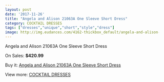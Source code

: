 ```yaml
---
layout: post
date: '2017-11-26'
title: "Angela and Alison 21063A One Sleeve Short Dress"
category: COCKTAIL DRESSES
tags: ["dresses","unique","short","style","dress"]
image: http://img.eudances.com/4162-thickbox_default/angela-and-alison-21063a-one-sleeve-short-dress.jpg
---
```

Angela and Alison 21063A One Sleeve Short Dress

On Sales: **$420.99**
<a href="https://www.eudances.com/en/cocktail-dresses/1392-angela-and-alison-21063a-one-sleeve-short-dress.html"><amp-img layout="responsive" width="600" height="600" src="//img.eudances.com/4162-thickbox_default/angela-and-alison-21063a-one-sleeve-short-dress.jpg" alt="Angela and Alison 21063A One Sleeve Short Dress 0" /></a>
<a href="https://www.eudances.com/en/cocktail-dresses/1392-angela-and-alison-21063a-one-sleeve-short-dress.html"><amp-img layout="responsive" width="600" height="600" src="//img.eudances.com/4167-thickbox_default/angela-and-alison-21063a-one-sleeve-short-dress.jpg" alt="Angela and Alison 21063A One Sleeve Short Dress 1" /></a>
<a href="https://www.eudances.com/en/cocktail-dresses/1392-angela-and-alison-21063a-one-sleeve-short-dress.html"><amp-img layout="responsive" width="600" height="600" src="//img.eudances.com/4166-thickbox_default/angela-and-alison-21063a-one-sleeve-short-dress.jpg" alt="Angela and Alison 21063A One Sleeve Short Dress 2" /></a>
<a href="https://www.eudances.com/en/cocktail-dresses/1392-angela-and-alison-21063a-one-sleeve-short-dress.html"><amp-img layout="responsive" width="600" height="600" src="//img.eudances.com/4165-thickbox_default/angela-and-alison-21063a-one-sleeve-short-dress.jpg" alt="Angela and Alison 21063A One Sleeve Short Dress 3" /></a>
<a href="https://www.eudances.com/en/cocktail-dresses/1392-angela-and-alison-21063a-one-sleeve-short-dress.html"><amp-img layout="responsive" width="600" height="600" src="//img.eudances.com/4164-thickbox_default/angela-and-alison-21063a-one-sleeve-short-dress.jpg" alt="Angela and Alison 21063A One Sleeve Short Dress 4" /></a>
<a href="https://www.eudances.com/en/cocktail-dresses/1392-angela-and-alison-21063a-one-sleeve-short-dress.html"><amp-img layout="responsive" width="600" height="600" src="//img.eudances.com/4163-thickbox_default/angela-and-alison-21063a-one-sleeve-short-dress.jpg" alt="Angela and Alison 21063A One Sleeve Short Dress 5" /></a>

Buy it: [Angela and Alison 21063A One Sleeve Short Dress](https://www.eudances.com/en/cocktail-dresses/1392-angela-and-alison-21063a-one-sleeve-short-dress.html "Angela and Alison 21063A One Sleeve Short Dress")

View more: [COCKTAIL DRESSES](https://www.eudances.com/en/14-cocktail-dresses "COCKTAIL DRESSES")